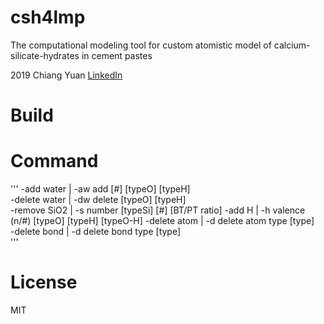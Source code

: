 # csh4lmp
The computational modeling tool for custom atomistic model of calcium-silicate-hydrates in cement pastes

2019 Chiang Yuan [LinkedIn](www.linkedin.com/in/yuanchiang)

# Build


# Command

'''
	-add water      |    -aw add [#] [typeO] [typeH]                
	-delete water   |    -dw delete [typeO] [typeH]                 
	-remove SiO2    |    -s number [typeSi] [#] [BT/PT ratio]
	-add H          |    -h valence (n/#) [typeO] [typeH] [typeO-H] 
	-delete atom    |    -d delete atom type [type]                 
	-delete bond    |    -d delete bond type [type]                 
'''
# License
MIT
